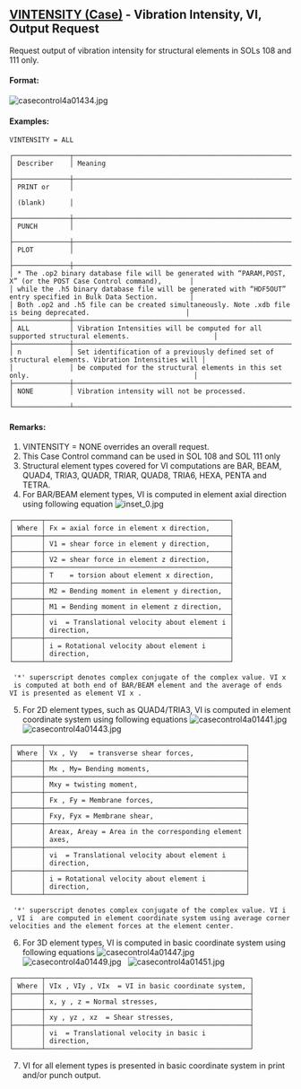 ## [VINTENSITY (Case)](https://help.hexagonmi.com/bundle/MSC_Nastran_2022.4/page/Nastran_Combined_Book/qrg/casecontrol4a/TOC.VINTENSITY.Case.xhtml) - Vibration Intensity, VI, Output Request

Request output of vibration intensity for structural elements in SOLs 108 and 111 only.

#### Format:

![casecontrol4a01434.jpg](https://help-be.hexagonmi.com/bundle/MSC_Nastran_2022.4/page/Nastran_Combined_Book/qrg/casecontrol4a/../../../assets/casecontrol4a01434.jpg?_LANG=enus)  

#### Examples:

```nastran
VINTENSITY = ALL
```

```text
┌──────────────┬───────────────────────────────────────────────────────────────────────────────────────────────────┐
│ Describer    │ Meaning                                                                                           │
├──────────────┼───────────────────────────────────────────────────────────────────────────────────────────────────┤
│ PRINT or     │                                                                                                   │
│ (blank)      │                                                                                                   │
├──────────────┼───────────────────────────────────────────────────────────────────────────────────────────────────┤
│ PUNCH        │                                                                                                   │
├──────────────┼───────────────────────────────────────────────────────────────────────────────────────────────────┤
│ PLOT         │                                                                                                   │
├──────────────┼───────────────────────────────────────────────────────────────────────────────────────────────────┤
│ * The .op2 binary database file will be generated with “PARAM,POST, X” (or the POST Case Control command),       │
│ while the .h5 binary database file will be generated with “HDF5OUT” entry specified in Bulk Data Section.        │
│ Both .op2 and .h5 file can be created simultaneously. Note .xdb file is being deprecated.                        │
├──────────────┼───────────────────────────────────────────────────────────────────────────────────────────────────┤
│ ALL          │ Vibration Intensities will be computed for all supported structural elements.                     │
├──────────────┼───────────────────────────────────────────────────────────────────────────────────────────────────┤
│ n            │ Set identification of a previously defined set of structural elements. Vibration Intensities will │
│              │ be computed for the structural elements in this set only.                                         │
├──────────────┼───────────────────────────────────────────────────────────────────────────────────────────────────┤
│ NONE         │ Vibration intensity will not be processed.                                                        │
└──────────────┴───────────────────────────────────────────────────────────────────────────────────────────────────┘
```

#### Remarks:

1. VINTENSITY = NONE overrides an overall request.
2. This Case Control command can be used in SOL 108 and SOL 111 only
3. Structural element types covered for VI computations are BAR, BEAM, QUAD4, TRIA3, QUADR, TRIAR, QUAD8, TRIA6, HEXA, PENTA and TETRA.
4. For BAR/BEAM element types, VI is computed in element axial direction using following equation
![inset_0.jpg](https://help-be.hexagonmi.com/bundle/MSC_Nastran_2022.4/page/Nastran_Combined_Book/qrg/casecontrol4a/../../../assets/inset_0.jpg?_LANG=enus)

```text
┌───────┬──────────────────────────────────────────────┐
│ Where │ Fx = axial force in element x direction,     │
├───────┼──────────────────────────────────────────────┤
│       │ V1 = shear force in element y direction,     │
├───────┼──────────────────────────────────────────────┤
│       │ V2 = shear force in element z direction,     │
├───────┼──────────────────────────────────────────────┤
│       │ T    = torsion about element x direction,    │
├───────┼──────────────────────────────────────────────┤
│       │ M2 = Bending moment in element y direction,  │
├───────┼──────────────────────────────────────────────┤
│       │ M1 = Bending moment in element z direction,  │
├───────┼──────────────────────────────────────────────┤
│       │ vi  = Translational velocity about element i │
│       │ direction,                                   │
├───────┼──────────────────────────────────────────────┤
│       │ i = Rotational velocity about element i      │
│       │ direction,                                   │
└───────┴──────────────────────────────────────────────┘
```

     '*' superscript denotes complex conjugate of the complex value. VI x  is computed at both end of BAR/BEAM element and the average of ends VI is presented as element VI x .

5. For 2D element types, such as QUAD4/TRIA3, VI is computed in element coordinate system using following equations
![casecontrol4a01441.jpg](https://help-be.hexagonmi.com/bundle/MSC_Nastran_2022.4/page/Nastran_Combined_Book/qrg/casecontrol4a/../../../assets/casecontrol4a01441.jpg?_LANG=enus)  
![casecontrol4a01443.jpg](https://help-be.hexagonmi.com/bundle/MSC_Nastran_2022.4/page/Nastran_Combined_Book/qrg/casecontrol4a/../../../assets/casecontrol4a01443.jpg?_LANG=enus)  

```text
┌───────┬──────────────────────────────────────────────────┐
│ Where │ Vx , Vy   = transverse shear forces,             │
├───────┼──────────────────────────────────────────────────┤
│       │ Mx , My= Bending moments,                        │
├───────┼──────────────────────────────────────────────────┤
│       │ Mxy = twisting moment,                           │
├───────┼──────────────────────────────────────────────────┤
│       │ Fx , Fy = Membrane forces,                       │
├───────┼──────────────────────────────────────────────────┤
│       │ Fxy, Fyx = Membrane shear,                       │
├───────┼──────────────────────────────────────────────────┤
│       │ Areax, Areay = Area in the corresponding element │
│       │ axes,                                            │
├───────┼──────────────────────────────────────────────────┤
│       │ vi  = Translational velocity about element i     │
│       │ direction,                                       │
├───────┼──────────────────────────────────────────────────┤
│       │ i = Rotational velocity about element i          │
│       │ direction,                                       │
└───────┴──────────────────────────────────────────────────┘
```

     '*' superscript denotes complex conjugate of the complex value. VI i , VI i  are computed in element coordinate system using average corner velocities and the element forces at the element center.
6. For 3D element types, VI is computed in basic coordinate system using following equations
     ![casecontrol4a01447.jpg](https://help-be.hexagonmi.com/bundle/MSC_Nastran_2022.4/page/Nastran_Combined_Book/qrg/casecontrol4a/../../../assets/casecontrol4a01447.jpg?_LANG=enus)  
     ![casecontrol4a01449.jpg](https://help-be.hexagonmi.com/bundle/MSC_Nastran_2022.4/page/Nastran_Combined_Book/qrg/casecontrol4a/../../../assets/casecontrol4a01449.jpg?_LANG=enus)  
     ![casecontrol4a01451.jpg](https://help-be.hexagonmi.com/bundle/MSC_Nastran_2022.4/page/Nastran_Combined_Book/qrg/casecontrol4a/../../../assets/casecontrol4a01451.jpg?_LANG=enus)  

```text
┌───────┬───────────────────────────────────────────────────┐
│ Where │ VIx , VIy , VIx  = VI in basic coordinate system, │
├───────┼───────────────────────────────────────────────────┤
│       │ x, y , z = Normal stresses,                       │
├───────┼───────────────────────────────────────────────────┤
│       │ xy , yz , xz  = Shear stresses,                   │
├───────┼───────────────────────────────────────────────────┤
│       │ vi  = Translational velocity in basic i           │
│       │ direction,                                        │
└───────┴───────────────────────────────────────────────────┘
```

7. VI for all element types is presented in basic coordinate system in print and/or punch output.
